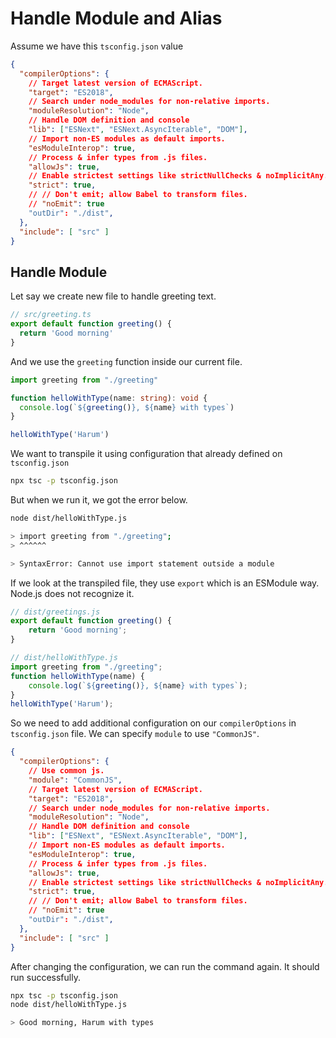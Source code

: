 # Handle Module and Alias

Assume we have this `tsconfig.json` value
```json
{
  "compilerOptions": {
    // Target latest version of ECMAScript.
    "target": "ES2018",
    // Search under node_modules for non-relative imports.
    "moduleResolution": "Node",
    // Handle DOM definition and console
    "lib": ["ESNext", "ESNext.AsyncIterable", "DOM"],
    // Import non-ES modules as default imports.
    "esModuleInterop": true,
    // Process & infer types from .js files.
    "allowJs": true,
    // Enable strictest settings like strictNullChecks & noImplicitAny.
    "strict": true,
    // // Don't emit; allow Babel to transform files.
    // "noEmit": true
    "outDir": "./dist",
  },
  "include": [ "src" ]
}
```

## Handle Module
Let say we create new file to handle greeting text.
```ts
// src/greeting.ts
export default function greeting() {
  return 'Good morning'
}
```

And we use the `greeting` function inside our current file.
```ts
import greeting from "./greeting"

function helloWithType(name: string): void {
  console.log(`${greeting()}, ${name} with types`)
}

helloWithType('Harum')
```

We want to transpile it using configuration that already defined on `tsconfig.json`
```bash
npx tsc -p tsconfig.json
```

But when we run it, we got the error below.
```bash
node dist/helloWithType.js

> import greeting from "./greeting";
> ^^^^^^

> SyntaxError: Cannot use import statement outside a module
```

If we look at the transpiled file, they use `export` which is an ESModule way. Node.js does not recognize it.
```js
// dist/greetings.js
export default function greeting() {
    return 'Good morning';
}
```

```js
// dist/helloWithType.js
import greeting from "./greeting";
function helloWithType(name) {
    console.log(`${greeting()}, ${name} with types`);
}
helloWithType('Harum');
```

So we need to add additional configuration on our `compilerOptions` in `tsconfig.json` file. We can specify `module` to use `"CommonJS"`.
```json
{
  "compilerOptions": {
    // Use common js.
    "module": "CommonJS",
    // Target latest version of ECMAScript.
    "target": "ES2018",
    // Search under node_modules for non-relative imports.
    "moduleResolution": "Node",
    // Handle DOM definition and console
    "lib": ["ESNext", "ESNext.AsyncIterable", "DOM"],
    // Import non-ES modules as default imports.
    "esModuleInterop": true,
    // Process & infer types from .js files.
    "allowJs": true,
    // Enable strictest settings like strictNullChecks & noImplicitAny.
    "strict": true,
    // // Don't emit; allow Babel to transform files.
    // "noEmit": true
    "outDir": "./dist",
  },
  "include": [ "src" ]
}
```

After changing the configuration, we can run the command again. It should run successfully.

```bash
npx tsc -p tsconfig.json
node dist/helloWithType.js

> Good morning, Harum with types
```